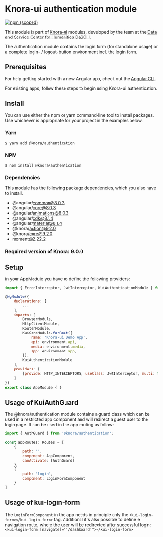 # Knora-ui authentication module

[![npm (scoped)](https://img.shields.io/npm/v/@knora/authentication.svg)](https://www.npmjs.com/package/@knora/authentication)

This module is part of [Knora-ui](https://github.com/dhlab-basel/Knora-ui) modules, developed by the team at the [Data and Service Center for Humanities DaSCH](http://dasch.swiss).

The authentication module contains the login form (for standalone usage) or a complete login- / logout-button environment incl. the login form.

## Prerequisites

For help getting started with a new Angular app, check out the [Angular CLI](https://cli.angular.io/).

For existing apps, follow these steps to begin using Knora-ui authentication.

## Install

You can use either the npm or yarn command-line tool to install packages. Use whichever is appropriate for your project in the examples below.

### Yarn

`$ yarn add @knora/authentication`

### NPM

`$ npm install @knora/authentication`

### Dependencies

This module has the following package dependencies, which you also have to install.

-   @angular/common@8.0.3
-   @angular/core@8.0.3
-   @angular/animations@8.0.3
-   @angular/cdk@8.1.4
-   @angular/material@8.1.4
-   @knora/action@9.2.0
-   @knora/core@9.2.0
-   moment@2.22.2

### Required version of Knora: 9.0.0

## Setup

In your AppModule you have to define the following providers:

```Javascript
import { ErrorInterceptor, JwtInterceptor, KuiAuthenticationModule } from '@knora/authentication';

@NgModule({
    declarations: [
        ...
    ],
    imports: [
        BrowserModule,
        HttpClientModule,
        RouterModule,
        KuiCoreModule.forRoot({
            name: 'Knora-ui Demo App',
            api: environment.api,
            media: environment.media,
            app: environment.app,
        }),
        KuiAuthenticationModule
    ],
    providers: [
        {provide: HTTP_INTERCEPTORS, useClass: JwtInterceptor, multi: true}
    ]
})
export class AppModule { }
```

## Usage of KuiAuthGuard

The @knora/authentication module contains a guard class which can be used in a restricted app component and will redirect a guest user to the login page. It can be used in the app routing as follow:

```Javascript
import { AuthGuard } from '@knora/authentication';

const appRoutes: Routes = [
    {
        path: '',
        component: AppComponent,
        canActivate: [AuthGuard]
    },
    {
        path: 'login',
        component: LoginFormComponent
    }
]
```

## Usage of kui-login-form

The `LoginFormComponent` in the app needs in principle only the `<kui-login-form></kui-login-form>` tag. Additional it's also possible to define e navigation route, where the user will be redirected after successful login: `<kui-login-form [navigate]="'/dashboard'"></kui-login-form>`
